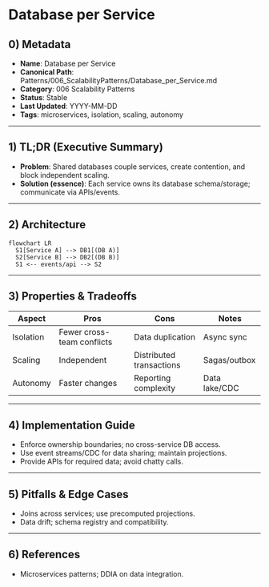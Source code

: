 # Database per Service

## 0) Metadata
- **Name**: Database per Service
- **Canonical Path**: Patterns/006_ScalabilityPatterns/Database_per_Service.md
- **Category**: 006 Scalability Patterns
- **Status**: Stable
- **Last Updated**: YYYY-MM-DD
- **Tags**: microservices, isolation, scaling, autonomy

---

## 1) TL;DR (Executive Summary)
- **Problem**: Shared databases couple services, create contention, and block independent scaling.
- **Solution (essence)**: Each service owns its database schema/storage; communicate via APIs/events.

---

## 2) Architecture
```mermaid
flowchart LR
  S1[Service A] --> DB1[(DB A)]
  S2[Service B] --> DB2[(DB B)]
  S1 <-- events/api --> S2
```

---

## 3) Properties & Tradeoffs
| Aspect | Pros | Cons | Notes |
|---|---|---|---|
| Isolation | Fewer cross-team conflicts | Data duplication | Async sync |
| Scaling | Independent | Distributed transactions | Sagas/outbox |
| Autonomy | Faster changes | Reporting complexity | Data lake/CDC |

---

## 4) Implementation Guide
- Enforce ownership boundaries; no cross-service DB access.
- Use event streams/CDC for data sharing; maintain projections.
- Provide APIs for required data; avoid chatty calls.

---

## 5) Pitfalls & Edge Cases
- Joins across services; use precomputed projections.
- Data drift; schema registry and compatibility.

---

## 6) References
- Microservices patterns; DDIA on data integration.
